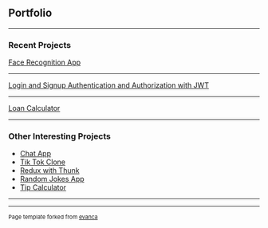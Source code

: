 ## Portfolio

---

### Recent Projects 

[Face Recognition App](https://github.com/The-Accolade/Face-Recoginiton-App)


---
[Login and Signup Authentication and Authorization with JWT](https://github.com/The-Accolade/LoginAuthenticationAndAuthorizationWithJWT-PERN)


---
[Loan Calculator](https://github.com/The-Accolade/loan-calculator)


---

### Other Interesting Projects

- [Chat App](https://github.com/The-Accolade/Chat)
- [Tik Tok Clone](https://github.com/The-Accolade/tik-tok-clone)
- [Redux with Thunk](https://github.com/The-Accolade/asynchronous-redux-with-thunk)
- [Random Jokes App](https://github.com/The-Accolade/random-jokes)
- [Tip Calculator](https://github.com/The-Accolade/tip-calculator)

---




---
<p style="font-size:11px">Page template forked from <a href="https://github.com/evanca/quick-portfolio">evanca</a></p>
<!-- Remove above link if you don't want to attibute -->
